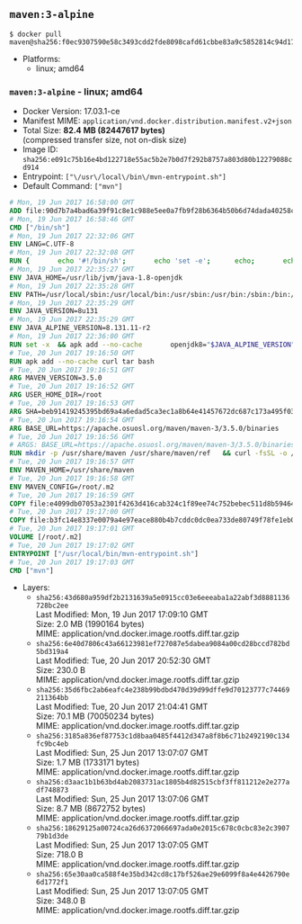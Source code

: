 ## `maven:3-alpine`

```console
$ docker pull maven@sha256:f0ec9307590e58c3493cdd2fde8098cafd61cbbe83a9c5852814c94d17c87119
```

-	Platforms:
	-	linux; amd64

### `maven:3-alpine` - linux; amd64

-	Docker Version: 17.03.1-ce
-	Manifest MIME: `application/vnd.docker.distribution.manifest.v2+json`
-	Total Size: **82.4 MB (82447617 bytes)**  
	(compressed transfer size, not on-disk size)
-	Image ID: `sha256:e091c75b16e4bd122718e55ac5b2e7b0d7f292b8757a803d80b12279088cd914`
-	Entrypoint: `["\/usr\/local\/bin\/mvn-entrypoint.sh"]`
-	Default Command: `["mvn"]`

```dockerfile
# Mon, 19 Jun 2017 16:58:00 GMT
ADD file:90d7b7a4bad6a39f91c8e1c988e5ee0a7fb9f28b6364b50b6d74dada40258cca in / 
# Mon, 19 Jun 2017 16:58:46 GMT
CMD ["/bin/sh"]
# Mon, 19 Jun 2017 22:32:06 GMT
ENV LANG=C.UTF-8
# Mon, 19 Jun 2017 22:32:08 GMT
RUN { 		echo '#!/bin/sh'; 		echo 'set -e'; 		echo; 		echo 'dirname "$(dirname "$(readlink -f "$(which javac || which java)")")"'; 	} > /usr/local/bin/docker-java-home 	&& chmod +x /usr/local/bin/docker-java-home
# Mon, 19 Jun 2017 22:35:27 GMT
ENV JAVA_HOME=/usr/lib/jvm/java-1.8-openjdk
# Mon, 19 Jun 2017 22:35:28 GMT
ENV PATH=/usr/local/sbin:/usr/local/bin:/usr/sbin:/usr/bin:/sbin:/bin:/usr/lib/jvm/java-1.8-openjdk/jre/bin:/usr/lib/jvm/java-1.8-openjdk/bin
# Mon, 19 Jun 2017 22:35:29 GMT
ENV JAVA_VERSION=8u131
# Mon, 19 Jun 2017 22:35:29 GMT
ENV JAVA_ALPINE_VERSION=8.131.11-r2
# Mon, 19 Jun 2017 22:36:00 GMT
RUN set -x 	&& apk add --no-cache 		openjdk8="$JAVA_ALPINE_VERSION" 	&& [ "$JAVA_HOME" = "$(docker-java-home)" ]
# Tue, 20 Jun 2017 19:16:50 GMT
RUN apk add --no-cache curl tar bash
# Tue, 20 Jun 2017 19:16:51 GMT
ARG MAVEN_VERSION=3.5.0
# Tue, 20 Jun 2017 19:16:52 GMT
ARG USER_HOME_DIR=/root
# Tue, 20 Jun 2017 19:16:53 GMT
ARG SHA=beb91419245395bd69a4a6edad5ca3ec1a8b64e41457672dc687c173a495f034
# Tue, 20 Jun 2017 19:16:54 GMT
ARG BASE_URL=https://apache.osuosl.org/maven/maven-3/3.5.0/binaries
# Tue, 20 Jun 2017 19:16:56 GMT
# ARGS: BASE_URL=https://apache.osuosl.org/maven/maven-3/3.5.0/binaries MAVEN_VERSION=3.5.0 SHA=beb91419245395bd69a4a6edad5ca3ec1a8b64e41457672dc687c173a495f034 USER_HOME_DIR=/root
RUN mkdir -p /usr/share/maven /usr/share/maven/ref   && curl -fsSL -o /tmp/apache-maven.tar.gz ${BASE_URL}/apache-maven-$MAVEN_VERSION-bin.tar.gz   && echo "${SHA}  /tmp/apache-maven.tar.gz" | sha256sum -c -   && tar -xzf /tmp/apache-maven.tar.gz -C /usr/share/maven --strip-components=1   && rm -f /tmp/apache-maven.tar.gz   && ln -s /usr/share/maven/bin/mvn /usr/bin/mvn
# Tue, 20 Jun 2017 19:16:57 GMT
ENV MAVEN_HOME=/usr/share/maven
# Tue, 20 Jun 2017 19:16:58 GMT
ENV MAVEN_CONFIG=/root/.m2
# Tue, 20 Jun 2017 19:16:59 GMT
COPY file:e4099db07053a2301f4263d416cab324c1f89ee74c752bebec511d8b59464cb6 in /usr/local/bin/mvn-entrypoint.sh 
# Tue, 20 Jun 2017 19:17:00 GMT
COPY file:b3fc14e8337e0079a4e97eace880b4b7cddc0dc0ea733de80749f78fe1eb089a in /usr/share/maven/ref/ 
# Tue, 20 Jun 2017 19:17:01 GMT
VOLUME [/root/.m2]
# Tue, 20 Jun 2017 19:17:02 GMT
ENTRYPOINT ["/usr/local/bin/mvn-entrypoint.sh"]
# Tue, 20 Jun 2017 19:17:03 GMT
CMD ["mvn"]
```

-	Layers:
	-	`sha256:43d680a959df2b2131639a5e0915cc03e6eeeaba1a22abf3d8881136728bc2ee`  
		Last Modified: Mon, 19 Jun 2017 17:09:10 GMT  
		Size: 2.0 MB (1990164 bytes)  
		MIME: application/vnd.docker.image.rootfs.diff.tar.gzip
	-	`sha256:6e40d7806c43a66123981ef727087e5dabea9084a00cd28bccd782bd5bd319a4`  
		Last Modified: Tue, 20 Jun 2017 20:52:30 GMT  
		Size: 230.0 B  
		MIME: application/vnd.docker.image.rootfs.diff.tar.gzip
	-	`sha256:35d6fbc2ab6eafc4e238b99bdbd470d39d99dffe9d70123777c74469211364bb`  
		Last Modified: Tue, 20 Jun 2017 21:04:41 GMT  
		Size: 70.1 MB (70050234 bytes)  
		MIME: application/vnd.docker.image.rootfs.diff.tar.gzip
	-	`sha256:3185a836ef87753c1d8baa0485f4412d347a8f8b6c71b2492190c134fc9bc4eb`  
		Last Modified: Sun, 25 Jun 2017 13:07:07 GMT  
		Size: 1.7 MB (1733171 bytes)  
		MIME: application/vnd.docker.image.rootfs.diff.tar.gzip
	-	`sha256:d3aac1b1b63bd4ab2083731ac1805b4d82515cbf3ff811212e2e277adf748873`  
		Last Modified: Sun, 25 Jun 2017 13:07:06 GMT  
		Size: 8.7 MB (8672752 bytes)  
		MIME: application/vnd.docker.image.rootfs.diff.tar.gzip
	-	`sha256:18629125a00724ca26d6372066697ada0e2015c678c0cbc83e2c390779b1d3de`  
		Last Modified: Sun, 25 Jun 2017 13:07:05 GMT  
		Size: 718.0 B  
		MIME: application/vnd.docker.image.rootfs.diff.tar.gzip
	-	`sha256:65e30aa0ca588f4e35bd342cd8c17bf526ae29e6099f8a4e4426790e6d1772f1`  
		Last Modified: Sun, 25 Jun 2017 13:07:05 GMT  
		Size: 348.0 B  
		MIME: application/vnd.docker.image.rootfs.diff.tar.gzip
